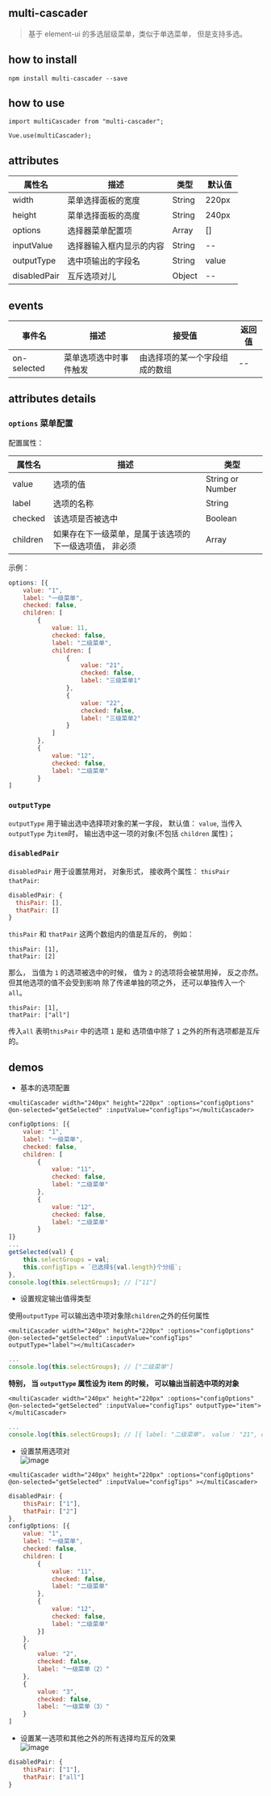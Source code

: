 ## multi-cascader

> 基于 element-ui 的多选层级菜单，类似于单选菜单， 但是支持多选。

## how to install

```
npm install multi-cascader --save
```

## how to use

```
import multiCascader from "multi-cascader";

Vue.use(multiCascader);
```

## attributes

| 属性名 | 描述 | 类型 | 默认值 | 
| - | - | - | - |
| width | 菜单选择面板的宽度 | String | 220px |
| height | 菜单选择面板的高度 | String | 240px |
| options | 选择器菜单配置项 | Array | [] |
| inputValue | 选择器输入框内显示的内容 | String | -- |
| outputType | 选中项输出的字段名 | String | value　|
| disabledPair | 互斥选项对儿 | Object | -- |

## events

| 事件名 | 描述 | 接受值 | 返回值 |
| - | - | - | - |
| on-selected | 菜单选项选中时事件触发 | 由选择项的某一个字段组成的数组 | -- |

## attributes details

### `options` 菜单配置

配置属性：

| 属性名 | 描述 | 类型
| - | - | - |
| value | 选项的值 | String or Number
| label | 选项的名称 | String 
| checked | 该选项是否被选中 | Boolean |
| children | 如果存在下一级菜单，是属于该选项的下一级选项值， 非必须 | Array |

示例：
```javascript
options: [{
    value: "1",
    label: "一级菜单",
    checked: false,
    children: [
        {
            value: 11,
            checked: false,
            label: "二级菜单",
            children: [
                {
                    value: "21",
                    checked: false,
                    label: "三级菜单1"
                },
                {
                    value: "22",
                    checked: false,
                    label: "三级菜单2"
                }
            ]
        },
        {
            value: "12",
            checked: false,
            label: "二级菜单"
        }
]
```

### `outputType`

`outputType` 用于输出选中选择项对象的某一字段， 默认值： `value`,
当传入 `outputType` 为`item`时， 输出选中这一项的对象(不包括 `children` 属性)；

### `disabledPair`
`disabledPair` 用于设置禁用对， 对象形式， 接收两个属性： `thisPair` `thatPair`:

```javascript
disabledPair: {
  thisPair: [],
  thatPair: []
}
```
`thisPair` 和 `thatPair` 这两个数组内的值是互斥的， 例如：

```
thisPair: [1],
thatPair: [2]
```
那么， 当值为 `1` 的选项被选中的时候， 值为 `2` 的选项将会被禁用掉， 反之亦然。但其他选项的值不会受到影响
除了传递单独的项之外， 还可以单独传入一个 `all`。

```
thisPair: [1],
thatPair: ["all"]
```
传入`all` 表明`thisPair` 中的选项 `1` 是和 选项值中除了 `1` 之外的所有选项都是互斥的。

## demos

* 基本的选项配置



```vue
<multiCascader width="240px" height="220px" :options="configOptions" @on-selected="getSelected" :inputValue="configTips"></multiCascader>
```

```javascript
configOptions: [{
    value: "1",
    label: "一级菜单",
    checked: false,
    children: [
        {
            value: "11",
            checked: false,
            label: "二级菜单"
        },
        {
            value: "12",
            checked: false,
            label: "二级菜单"
        }
]}
...
getSelected(val) {
    this.selectGroups = val;
    this.configTips = `已选择${val.length}个分组`;
},
console.log(this.selectGroups); // ["11"]
```

* 设置规定输出值得类型

使用`outputType` 可以输出选中项对象除`children`之外的任何属性

```vue
<multiCascader width="240px" height="220px" :options="configOptions" @on-selected="getSelected" :inputValue="configTips" outputType="label"></multiCascader>
```

```javascript
...
console.log(this.selectGroups); // ["二级菜单"]
```
**特别， 当 `outputType` 属性设为 item 的时候， 可以输出当前选中项的对象**

```vue
<multiCascader width="240px" height="220px" :options="configOptions" @on-selected="getSelected" :inputValue="configTips" outputType="item"></multiCascader>
```

```javascript
...
console.log(this.selectGroups); // [{ label: "二级菜单"， value： "21", checked: false }]
```

* 设置禁用选项对  
![image](/uploads/19da4d0b2b2947b94d4d5c034773c728/image.png)

```vue
<multiCascader width="240px" height="220px" :options="configOptions" @on-selected="getSelected" :inputValue="configTips" ></multiCascader>
```

```javascript
disabledPair: {
    thisPair: ["1"],
    thatPair: ["2"]
},
configOptions: [{
    value: "1",
    label: "一级菜单",
    checked: false,
    children: [
        {
            value: "11",
            checked: false,
            label: "二级菜单"
        },
        {
            value: "12",
            checked: false,
            label: "二级菜单"
        }]
    },
    {
        value: "2",
        checked: false,
        label: "一级菜单（2）"
    },
    {
        value: "3",
        checked: false,
        label: "一级菜单（3）"
    }
]
```

* 设置某一选项和其他之外的所有选择均互斥的效果  
![image](/uploads/d5529bfaede88d65b0b1e66fdb78856f/image.png)

```javascript
disabledPair: {
    thisPair: ["1"],
    thatPair: ["all"]
}
```
